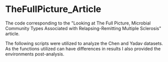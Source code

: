# TheFullPicture_Article

The code corresponding to the "Looking at The Full Picture, Microbial Community Types Associated with Relapsing-Remitting Multiple Sclerosis" article.

The following scripts were utilized to analyze the Chen and Yadav datasets. As the functions utilized can have differences in results I also provided the environments post-analysis.
